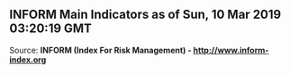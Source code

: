 ## INFORM Main Indicators as of Sun, 10 Mar 2019 03:20:19 GMT

Source: **INFORM (Index For Risk Management) - http://www.inform-index.org**